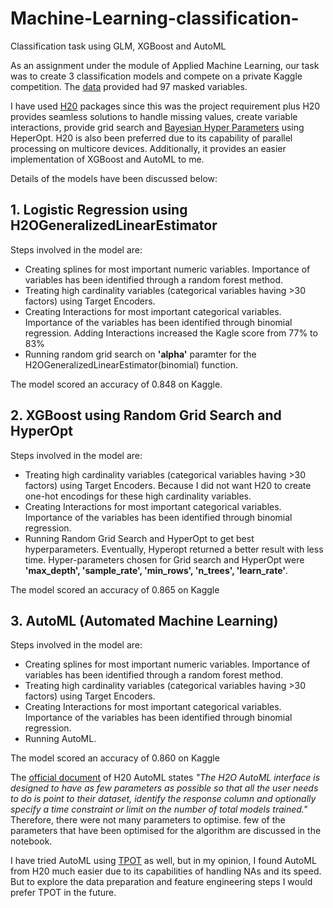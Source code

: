 # Machine-Learning-classification-
Classification task using GLM, XGBoost and AutoML


As an assignment under the module of Applied Machine Learning, our task was to create 3 classification models and compete on a private Kaggle competition. The [data](https://www.kaggle.com/c/aml2020/data) provided had 97 masked variables.

I have used [H20](https://www.h2o.ai/) packages since this was the project requirement plus H20 provides seamless solutions to handle missing values, create variable interactions, provide grid search and [Bayesian Hyper Parameters](https://towardsdatascience.com/a-conceptual-explanation-of-Bayesian-model-based-hyperparameter-optimization-for-machine-learning-b8172278050f) using HeperOpt. H20 is also been preferred due to its capability of parallel processing on multicore devices. Additionally, it provides an easier implementation of XGBoost and AutoML to me.


Details of the models have been discussed below:

## 1. Logistic Regression using H2OGeneralizedLinearEstimator
Steps involved in the model are:
* Creating splines for most important numeric variables. Importance of variables has been identified through a random forest method.
* Treating high cardinality variables (categorical variables having >30 factors) using Target Encoders.
* Creating Interactions for most important categorical variables. Importance of the variables has been identified through binomial regression. Adding Interactions increased the Kagle score from 77% to 83%
* Running random grid search on **'alpha'** paramter for the H2OGeneralizedLinearEstimator(binomial) function.

The model scored an accuracy of 0.848 on Kaggle.

## 2. XGBoost using Random Grid Search and HyperOpt
Steps involved in the model are:
* Treating high cardinality variables (categorical variables having >30 factors) using Target Encoders. Because I did not want H20 to create one-hot encodings for these high cardinality variables.
* Creating Interactions for most important categorical variables. Importance of the variables has been identified through binomial regression.
* Running Random Grid Search and HyperOpt to get best hyperparameters. Eventually, Hyperopt returned a better result with less time. Hyper-parameters chosen for Grid search and HyperOpt were **'max_depth', 'sample_rate', 'min_rows', 'n_trees', 'learn_rate'**.

The model scored an accuracy of 0.865 on Kaggle

## 3. AutoML (Automated Machine Learning)
Steps involved in the model are:
* Creating splines for most important numeric variables. Importance of variables has been identified through a random forest method.
* Treating high cardinality variables (categorical variables having >30 factors) using Target Encoders.
* Creating Interactions for most important categorical variables. Importance of the variables has been identified through binomial regression.
* Running AutoML.

The model scored an accuracy of 0.860 on Kaggle

The [official document](https://docs.h2o.ai/h2o/latest-stable/h2o-docs/automl.html) of H20 AutoML states *"The H2O AutoML interface is designed to have as few parameters as possible so that all the user needs to do is point to their dataset, identify the response column and optionally specify a time constraint or limit on the number of total models trained."* Therefore, there were not many parameters to optimise. few of the parameters that have been optimised for the algorithm are discussed in the notebook.

I have tried AutoML using [TPOT](https://github.com/EpistasisLab/tpot) as well, but in my opinion, I found AutoML from H20 much easier due to its capabilities of handling NAs and its speed. But to explore the data preparation and feature engineering steps I would prefer TPOT in the future.
